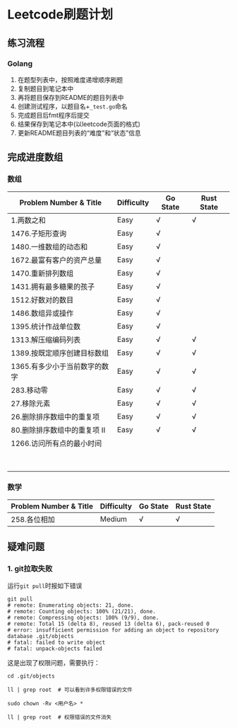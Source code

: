# Leetcode刷题计划
## 练习流程
### Golang
1. 在题型列表中，按照难度递增顺序刷题
1. 复制题目到笔记本中
1. 再将题目保存到README的题目列表中
1. 创建测试程序，以题目名+`_test.go`命名
1. 完成题目后fmt程序后提交
1. 结果保存到笔记本中(以leetcode页面的格式)
1. 更新README题目列表的“难度”和“状态”信息

## 完成进度数组

### 数组

| Problem Number & Title | Difficulty | Go State | Rust State |
| -------------- | ----- | -------- | ------------ |
| 1.两数之和 | Easy | √ | √ |
| 1476.子矩形查询 | Easy | √ |  |
| 1480.一维数组的动态和 | Easy | √ | |
| 1672.最富有客户的资产总量 | Easy | √ | |
| 1470.重新排列数组 | Easy  | √ | |
| 1431.拥有最多糖果的孩子 | Easy | √ | |
| 1512.好数对的数目 | Easy | √ | |
| 1486.数组异或操作 |Easy  |√ | |
| 1395.统计作战单位数 |Easy  |√ | |
| 1313.解压缩编码列表 | Easy | √ | √ |
| 1389.按既定顺序创建目标数组 | Easy | √ | √ |
| 1365.有多少小于当前数字的数字 | Easy | √ | √ |
| 283.移动零 | Easy | √ | √ |
| 27.移除元素 | Easy | √ | √ |
| 26.删除排序数组中的重复项 | Easy | √ | √ |
| 80.删除排序数组中的重复项 II | Easy | √ | √ |
| 1266.访问所有点的最小时间 |  | | |
|  |  | | |
|  |  | | |
|  |  | | |
|  |  | | |
|  |  | | |
|  |  | | |
|  |  | | |
|  |  | | |

### 数学
| Problem Number & Title | Difficulty | Go State | Rust State |
| -------------- | ----- | -------- | ------------ |
| 258.各位相加 | Medium | √ | √ |


## 疑难问题
### 1. git拉取失败

运行`git pull`时报如下错误

```shell
git pull
# remote: Enumerating objects: 21, done.
# remote: Counting objects: 100% (21/21), done.
# remote: Compressing objects: 100% (9/9), done.
# remote: Total 15 (delta 8), reused 13 (delta 6), pack-reused 0
# error: insufficient permission for adding an object to repository database .git/objects
# fatal: failed to write object
# fatal: unpack-objects failed
```

这是出现了权限问题，需要执行：

```shell
cd .git/objects

ll | grep root  # 可以看到许多权限错误的文件

sudo chown -Rv <用户名> *

ll | grep root  # 权限错误的文件消失
```
